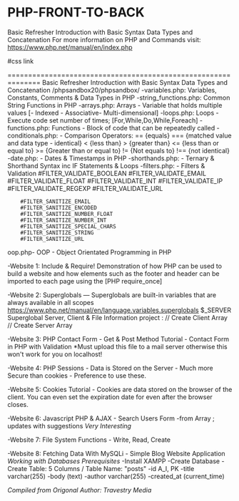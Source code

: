 # PHP-FRONT-TO-BACK
Basic Refresher Introduction with Basic Syntax Data Types and Concatenation
For more information on PHP and Commands visit: https://www.php.net/manual/en/index.php

#css link 
<link rel="stylesheet" href="https://stackpath.bootstrapcdn.com/bootstrap/4.5.2/css/bootstrap.min.css" integrity="sha384-JcKb8q3iqJ61gNV9KGb8thSsNjpSL0n8PARn9HuZOnIxN0hoP+VmmDGMN5t9UJ0Z" crossorigin="anonymous">
==============================================================
Basic Refresher Introduction with Basic Syntax Data Types and Concatenation
/phpsandbox20/phpsandbox/
-variables.php: Variables, Constants, Comments & Data Types in PHP
-string_functions.php: Common String Functions in PHP
-arrays.php: Arrays - Variable that holds multiple values [- Indexed - Associative- Multi-dimensional]
-loops.php: Loops - Execute code set number of times; [For,While,Do,While,Foreach]
-functions.php: Functions - Block of code that can be repeatedly called
-conditionals.php: - Comparison Operators: 
		== {equals}
		=== {matched value and data type - identical}
		< {less than}
		> {greater than}
		<= {less than or equal to}
		>= {Greater than or equal to}
		!= {Not equals to}
		!== {not identical}
-date.php: - Dates & Timestamps in PHP
-shorthands.php: - Ternary & Shorthand Syntax inc IF Statements & Loops
-filters.php: - Filters & Validation
		#FILTER_VALIDATE_BOOLEAN
		#FILTER_VALIDATE_EMAIL		
		#FILTER_VALIDATE_FLOAT		
		#FILTER_VALIDATE_INT			
		#FILTER_VALIDATE_IP			
		#FILTER_VALIDATE_REGEXP		
		#FILTER_VALIDATE_URL

		#FILTER_SANITIZE_EMAIL	
		#FILTER_SANITIZE_ENCODED	
		#FILTER_SANITIZE_NUMBER_FLOAT	
		#FILTER_SANITIZE_NUMBER_INT	
		#FILTER_SANITIZE_SPECIAL_CHARS	 
		#FILTER_SANITIZE_STRING		
		#FILTER_SANITIZE_URL
		
oop.php- OOP - Object Orientated Programming in PHP
		


-Website 1:
Include & Require!
Demonstration of how PHP can be used to build a website and how elements such as the footer and header can be imported to each page using the [PHP require_once] 
<?php require_once 'inc/header.php'; ?>

-Website 2:
Superglobals — Superglobals are built-in variables that are always available in all scopes
https://www.php.net/manual/en/language.variables.superglobals
$_SERVER Superglobal
Server, Client & File Information project :
	// Create Client Array
 	// Create Server Array
  
-Website 3:
PHP Contact Form - Get & Post Method Tutorial - Contact Form in PHP with Validation
*Must upload this file to a mail server otherwise this won't work for you on localhost!

-Website 4:
PHP Sessions - Data is Stored on the Server - Much more Secure than cookies - Preference to use these.

-Website 5:
Cookies Tutorial - Cookies are data stored on the browser of the client. You can even set the expiration date for even after the browser closes.

-Website 6:
Javascript PHP & AJAX - Search Users Form -from Array ; updates with suggestions
*Very Interesting*

-Website 7:
File System Functions - Write, Read, Create 

-Website 8:
Fetching Data With MySQLi - Simple Blog Website Application
*Working with Databases*
*Prerequisites*
-Install XAMPP
-Create Database
-Create Table: 5 Columns / Table Name: "posts"
-id A_I, PK
-title varchar(255)
-body (text)
-author varchar(255)
-created_at (current_time)

*Compiled from Origonal Author: Travestry Media*

